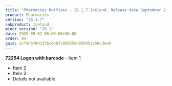 ```yaml
---
title: "Pharmacies hotfixes - 26.1.7 Iceland, Release date September 2, 2025 - Hotfixes"
product: Pharmacies
version: "26.1.7"
subproduct: Iceland
minor_version: "26.1"
date: 2025-09-02 00:00:00+00:00
order: 94
guid: 2cf4db704137bc4b87c886559d03b453e50cdee8
---
```


**72254 Logon with barcode** - Item 1- Item 2- Item 3- Details not available.
